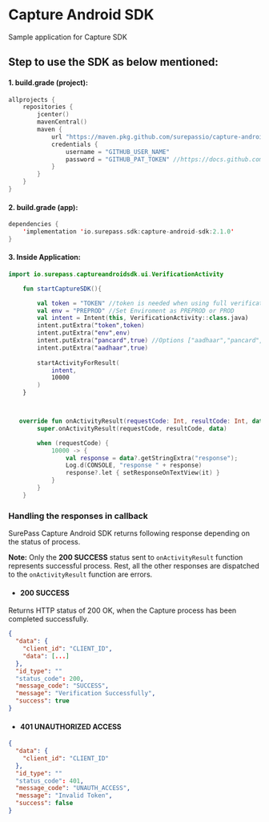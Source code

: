 # Capture Android SDK
Sample application for Capture SDK

## Step to use the SDK as below mentioned:

#### 1. build.grade (project):

```kotlin
allprojects {
    repositories {
        jcenter()
        mavenCentral()
        maven {
            url "https://maven.pkg.github.com/surepassio/capture-android-sdk-sample-app"
            credentials {
                username = "GITHUB_USER_NAME"
                password = "GITHUB_PAT_TOKEN" //https://docs.github.com/en/github/authenticating-to-github/keeping-your-account-and-data-secure/creating-a-personal-access-token (Allow Package Install Permission)
            }
        }
    }
}
```

#### 2. build.grade (app):


```kotlin
dependencies {
    'implementation 'io.surepass.sdk:capture-android-sdk:2.1.0'
}
```

#### 3. Inside Application:

```kotlin
import io.surepass.captureandroidsdk.ui.VerificationActivity

    fun startCaptureSDK(){

        val token = "TOKEN" //token is needed when using full verification
        val env = "PREPROD" //Set Enviroment as PREPROD or PROD
        val intent = Intent(this, VerificationActivity::class.java)
        intent.putExtra("token",token)
        intent.putExtra("env",env)
        intent.putExtra("pancard",true) //Options ["aadhaar","pancard","license","passport","voterid"]
        intent.putExtra("aadhaar",true)
        
        startActivityForResult(
            intent,
            10000
        )
    }



   override fun onActivityResult(requestCode: Int, resultCode: Int, data: Intent?) {
        super.onActivityResult(requestCode, resultCode, data)

        when (requestCode) {
            10000 -> {
                val response = data?.getStringExtra("response");
                Log.d(CONSOLE, "response " + response)
                response?.let { setResponseOnTextView(it) }
            }
        }
    }
```

### Handling the responses in callback

SurePass Capture Android SDK returns following response depending on the status of process.

**Note:** Only the **200 SUCCESS** status sent to `onActivityResult` function represents successful process. Rest, all the other responses are dispatched to the `onActivityResult` function are errors.

- #### 200 SUCCESS

Returns HTTP status of 200 OK, when the Capture process has been completed successfully.

```json
{
  "data": {
    "client_id": "CLIENT_ID",
    "data": [...]
  },
  "id_type": ""
  "status_code": 200,
  "message_code": "SUCCESS",
  "message": "Verification Successfully",
  "success": true
}
```

- #### 401 UNAUTHORIZED ACCESS

```json
{
  "data": {
    "client_id": "CLIENT_ID"
  },
  "id_type": ""
  "status_code": 401,
  "message_code": "UNAUTH_ACCESS",
  "message": "Invalid Token",
  "success": false
}
```
